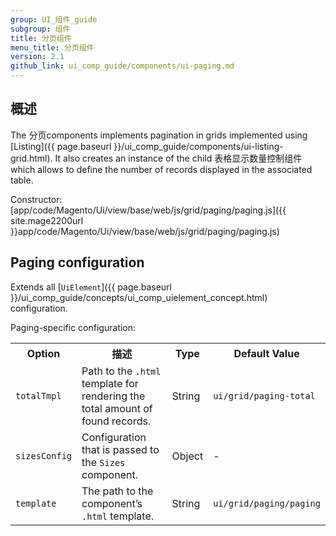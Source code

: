 ```yaml
---
group: UI_组件_guide
subgroup: 组件
title: 分页组件
menu_title: 分页组件
version: 2.1
github_link: ui_comp_guide/components/ui-paging.md
---
```


## 概述

The 分页components implements pagination in grids implemented using [Listing]({{ page.baseurl }}/ui_comp_guide/components/ui-listing-grid.html). It also creates an instance of the child 表格显示数量控制组件 which allows to define the number of records displayed in the associated table.

Constructor: [app/code/Magento/Ui/view/base/web/js/grid/paging/paging.js]({{ site.mage2200url }}app/code/Magento/Ui/view/base/web/js/grid/paging/paging.js)

## Paging configuration

Extends all [`UiElement`]({{ page.baseurl }}/ui_comp_guide/concepts/ui_comp_uielement_concept.html) configuration.

Paging-specific configuration:

<table>
  <tr>
    <th>Option</th>
    <th>描述</th>
    <th>Type</th>
    <th>Default Value</th>
  </tr>
  <tr>
    <td><code>totalTmpl</code></td>
    <td>Path to the <code>.html</code> template for rendering the total amount of found records.</td>
    <td>String</td>
    <td><code>ui/grid/paging-total</code></td>
  </tr>
  <tr>
    <td><code>sizesConfig</code></td>
    <td>Configuration that is passed to the <code>Sizes</code> component.</td>
    <td>Object</td>
    <td>-</td>
  </tr>
  <tr>
    <td><code>template</code></td>
    <td>The path to the component’s <code>.html</code> template.</td>
    <td>String</td>
    <td><code>ui/grid/paging/paging</code></td>
  </tr>
</table>
